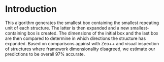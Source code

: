 # Introduction 

This algorithm generates the smallest box containing the smallest repeating unit of each structure. The latter is then expanded and a new smallest-containing box is created. The dimensions of the initial box and the last box are then compared to determine in which directions the structure has expanded. Based on comparisons against with Zeo++ and visual inspection of structures where framework dimensionality disagreed, we estimate our predictions to be overall 97% accurate.
